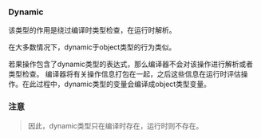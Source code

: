 ### Dynamic

该类型的作用是绕过编译时类型检查，在运行时解析。

在大多数情况下，dynamic于object类型的行为类似。

若果操作包含了dynamic类型的表达式，那么编译器不会对该操作进行解析或者类型检查。
编译器将有关操作信息打包在一起，之后这些信息在运行时评估操作。在此过程中，dynamic类型的变量会编译成object类型变量。

### 注意
> 因此，dynamic类型只在编译时存在，运行时则不存在。

